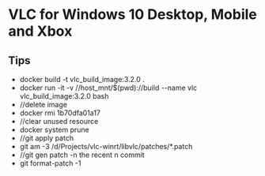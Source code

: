 ﻿# VLC for Windows 10 Desktop, Mobile and Xbox



## Tips
* docker build -t vlc_build_image:3.2.0 .
* docker run -it -v //host_mnt/$(pwd)://build  --name vlc vlc_build_image:3.2.0 bash
* //delete image
* docker rmi 1b70dfa01a17
* //clear unused resource
* docker system prune
* //git apply patch
* git am -3 /d/Projects/vlc-winrt/libvlc/patches/*.patch
* //git gen patch -n the recent n commit
* git format-patch -1
